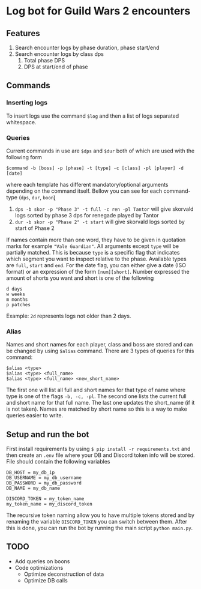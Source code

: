 # Log bot for Guild Wars 2 encounters
## Features
1. Search encounter logs by phase duration, phase start/end
2. Search encounter logs by class dps
    1. Total phase DPS
    2. DPS at start/end of phase

## Commands
### Inserting logs
To insert logs use the command `$log` and then a list of logs separated whitespace.
### Queries 
Current commands in use are `$dps` and `$dur` both of which are used with the following form
```
$command -b [boss] -p [phase] -t [type] -c [class] -pl [player] -d [date]
```
where each template has different mandatory/optional arguments depending on the command itself. Bellow you can see for each command-type (```dps```, ```dur```, ```boon̨̨```)
1. ```dps -b skor -p "Phase 3" -t full -c ren -pl Tantor``` will give skorvald logs sorted by phase 3 dps for renegade played by Tantor
2. ```dur -b skor -p "Phase 2" -t start``` will give skorvald logs sorted by start of Phase 2

If names contain more than one word, they have to be given in quotation marks for example `"Vale Guardian"`. All arguments except ```type``` will be partially matched. This is because ```type``` is a specific flag that indicates which segment you want to inspect relative to the phase.
Available types are ```full```, ```start``` and ```end```. For the date flag, you can either give a date (ISO format) or 
an expression of the form `[num][short]`. Number expressed the amount of shorts you want and short is one of the following
```
d days
w weeks
m months
p patches
```
Example: `2d` represents logs not older than 2 days.
### Alias
Names and short names for each player, class and boss are stored and can be changed by using `$alias` command. There are
3 types of queries for this command:
```
$alias <type>
$alias <type> <full_name>
$alias <type> <full_name> <new_short_name>
```
The first one will list all full and short names for that type of name where type is one of the flags `-b, -c, -pl`. 
The second one lists the current full and short name for that full name.
The last one updates the short_name (if it is not taken). Names are matched by short name so this is a way to make 
queries easier to write.

## Setup and run the bot
First install requirements by using `$ pip install -r requirements.txt` and then create an `.env` file where your DB and Discord token info will be stored. File should contain 
the following variables
```
DB_HOST = my_db_ip
DB_USERNAME = my_db_username
DB_PASSWORD = my_db_password
DB_NAME = my_db_name

DISCORD_TOKEN = my_token_name
my_token_name = my_discord_token
```
The recursive token naming allow you to have multiple tokens stored and by renaming the variable `DISCORD_TOKEN` you can switch between them. 
After this is done, you can run the bot by running the main script `python main.py`.
## TODO
- Add queries on boons
- Code optimizations
  - Optimize deconstruction of data
  - Optimize DB calls
